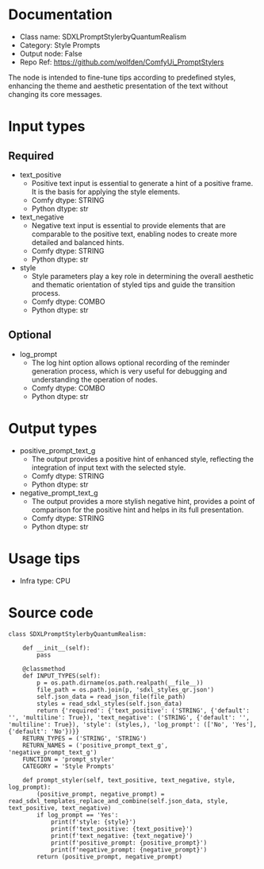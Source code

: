 # Documentation
- Class name: SDXLPromptStylerbyQuantumRealism
- Category: Style Prompts
- Output node: False
- Repo Ref: https://github.com/wolfden/ComfyUi_PromptStylers

The node is intended to fine-tune tips according to predefined styles, enhancing the theme and aesthetic presentation of the text without changing its core messages.

# Input types
## Required
- text_positive
    - Positive text input is essential to generate a hint of a positive frame. It is the basis for applying the style elements.
    - Comfy dtype: STRING
    - Python dtype: str
- text_negative
    - Negative text input is essential to provide elements that are comparable to the positive text, enabling nodes to create more detailed and balanced hints.
    - Comfy dtype: STRING
    - Python dtype: str
- style
    - Style parameters play a key role in determining the overall aesthetic and thematic orientation of styled tips and guide the transition process.
    - Comfy dtype: COMBO
    - Python dtype: str
## Optional
- log_prompt
    - The log hint option allows optional recording of the reminder generation process, which is very useful for debugging and understanding the operation of nodes.
    - Comfy dtype: COMBO
    - Python dtype: str

# Output types
- positive_prompt_text_g
    - The output provides a positive hint of enhanced style, reflecting the integration of input text with the selected style.
    - Comfy dtype: STRING
    - Python dtype: str
- negative_prompt_text_g
    - The output provides a more stylish negative hint, provides a point of comparison for the positive hint and helps in its full presentation.
    - Comfy dtype: STRING
    - Python dtype: str

# Usage tips
- Infra type: CPU

# Source code
```
class SDXLPromptStylerbyQuantumRealism:

    def __init__(self):
        pass

    @classmethod
    def INPUT_TYPES(self):
        p = os.path.dirname(os.path.realpath(__file__))
        file_path = os.path.join(p, 'sdxl_styles_qr.json')
        self.json_data = read_json_file(file_path)
        styles = read_sdxl_styles(self.json_data)
        return {'required': {'text_positive': ('STRING', {'default': '', 'multiline': True}), 'text_negative': ('STRING', {'default': '', 'multiline': True}), 'style': (styles,), 'log_prompt': (['No', 'Yes'], {'default': 'No'})}}
    RETURN_TYPES = ('STRING', 'STRING')
    RETURN_NAMES = ('positive_prompt_text_g', 'negative_prompt_text_g')
    FUNCTION = 'prompt_styler'
    CATEGORY = 'Style Prompts'

    def prompt_styler(self, text_positive, text_negative, style, log_prompt):
        (positive_prompt, negative_prompt) = read_sdxl_templates_replace_and_combine(self.json_data, style, text_positive, text_negative)
        if log_prompt == 'Yes':
            print(f'style: {style}')
            print(f'text_positive: {text_positive}')
            print(f'text_negative: {text_negative}')
            print(f'positive_prompt: {positive_prompt}')
            print(f'negative_prompt: {negative_prompt}')
        return (positive_prompt, negative_prompt)
```